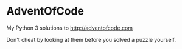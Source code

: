 # AdventOfCode

My Python 3 solutions to http://adventofcode.com 

Don't cheat by looking at them before you solved a puzzle yourself.